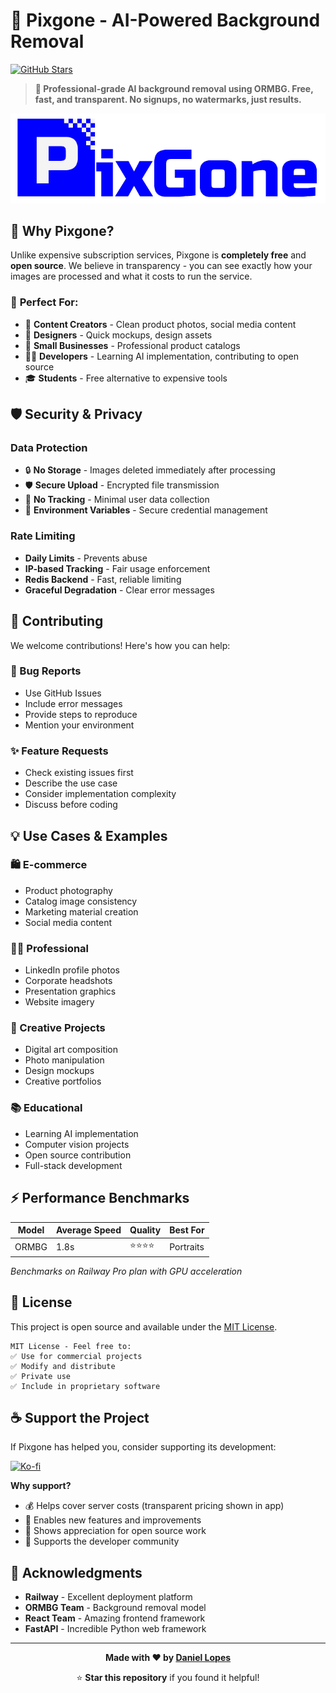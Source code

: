 # 🎨 Pixgone - AI-Powered Background Removal

[![GitHub Stars](https://img.shields.io/github/stars/daniellopesdev/pixgone?style=for-the-badge&logo=github)](https://github.com/daniellopesdev/pixgone/stargazers)

> **🚀 Professional-grade AI background removal using ORMBG. Free, fast, and transparent. No signups, no watermarks, just results.**

![Pixgone Banner](public/logoPix.png)

## 🌟 Why Pixgone?

Unlike expensive subscription services, Pixgone is **completely free** and **open source**. We believe in transparency - you can see exactly how your images are processed and what it costs to run the service.

### 🎯 **Perfect For:**
- 📸 **Content Creators** - Clean product photos, social media content
- 🎨 **Designers** - Quick mockups, design assets
- 🏢 **Small Businesses** - Professional product catalogs
- 👩‍💻 **Developers** - Learning AI implementation, contributing to open source
- 🎓 **Students** - Free alternative to expensive tools


## 🛡️ Security & Privacy

### **Data Protection**
- 🔒 **No Storage** - Images deleted immediately after processing
- 🛡️ **Secure Upload** - Encrypted file transmission
- 🚫 **No Tracking** - Minimal user data collection
- 🔐 **Environment Variables** - Secure credential management

### **Rate Limiting**
- **Daily Limits** - Prevents abuse
- **IP-based Tracking** - Fair usage enforcement
- **Redis Backend** - Fast, reliable limiting
- **Graceful Degradation** - Clear error messages

## 🤝 Contributing

We welcome contributions! Here's how you can help:

### **🐛 Bug Reports**
- Use GitHub Issues
- Include error messages
- Provide steps to reproduce
- Mention your environment

### **✨ Feature Requests**
- Check existing issues first
- Describe the use case
- Consider implementation complexity
- Discuss before coding

## 💡 Use Cases & Examples

### **🛍️ E-commerce**
- Product photography
- Catalog image consistency
- Marketing material creation
- Social media content

### **👨‍💼 Professional**
- LinkedIn profile photos
- Corporate headshots
- Presentation graphics
- Website imagery

### **🎨 Creative Projects**
- Digital art composition
- Photo manipulation
- Design mockups
- Creative portfolios

### **📚 Educational**
- Learning AI implementation
- Computer vision projects
- Open source contribution
- Full-stack development

## ⚡ Performance Benchmarks

| Model | Average Speed | Quality | Best For |
|-------|---------------|---------|----------|
| ORMBG | 1.8s | ⭐⭐⭐⭐ | Portraits |

*Benchmarks on Railway Pro plan with GPU acceleration*


## 📄 License

This project is open source and available under the [MIT License](LICENSE).

```
MIT License - Feel free to:
✅ Use for commercial projects
✅ Modify and distribute
✅ Private use
✅ Include in proprietary software
```

## ☕ Support the Project

If Pixgone has helped you, consider supporting its development:

[![Ko-fi](https://ko-fi.com/img/githubbutton_sm.svg)](https://ko-fi.com/daniellopesdev)

**Why support?**
- 💰 Helps cover server costs (transparent pricing shown in app)
- 🚀 Enables new features and improvements
- 🌟 Shows appreciation for open source work
- 🤝 Supports the developer community

## 🙏 Acknowledgments

- **Railway** - Excellent deployment platform
- **ORMBG Team** - Background removal model
- **React Team** - Amazing frontend framework
- **FastAPI** - Incredible Python web framework

---

<div align="center">

**Made with ❤️ by [Daniel Lopes](https://github.com/daniellopesdev)**

⭐ **Star this repository** if you found it helpful!


</div>
